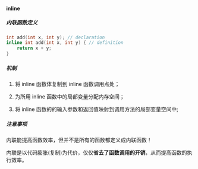#### inline

##### 内联函数定义

```c++
int add(int x, int y); // declaration
inline int add(int x, int y) { // definition
	return x + y;
}
```



##### 机制

1. 将 inline 函数体复制到 inline 函数调用点处；

2. 为所用 inline 函数中的局部变量分配内存空间；

3. 将 inline 函数的的输入参数和返回值映射到调用方法的局部变量空间中;



##### 注意事项

内联能提高函数效率，但并不是所有的函数都定义成内联函数！

内联是以代码膨胀(复制)为代价，仅仅**省去了函数调用的开销**，从而提高函数的执行效率。

